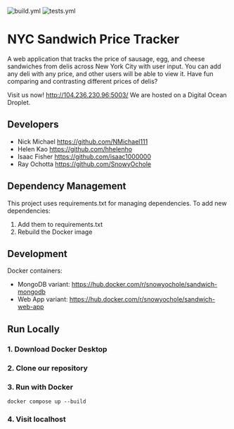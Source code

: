 ![build.yml](https://github.com/software-students-spring2025/5-final-final-project-good-team-yes/actions/workflows/build.yml/badge.svg?branch=main)
![tests.yml](https://github.com/software-students-spring2025/5-final-final-project-good-team-yes/actions/workflows/tests.yml/badge.svg)


# NYC Sandwich Price Tracker

A web application that tracks the price of sausage, egg, and cheese sandwiches from delis across New York City with user input. You can add any deli with any price, and other users will be able to view it. Have fun comparing and contrasting different prices of delis?

Visit us now! http://104.236.230.96:5003/
We are hosted on a Digital Ocean Droplet.

## Developers
- Nick Michael https://github.com/NMichael111
- Helen Kao https://github.com/hhelenho
- Isaac Fisher https://github.com/isaac1000000
- Ray Ochotta https://github.com/SnowyOchole


## Dependency Management

This project uses requirements.txt for managing dependencies. To add new dependencies:

1. Add them to requirements.txt
2. Rebuild the Docker image

## Development

Docker containers:
- MongoDB variant: https://hub.docker.com/r/snowyochole/sandwich-mongodb
- Web App variant: https://hub.docker.com/r/snowyochole/sandwich-web-app

## Run Locally

### 1. Download Docker Desktop
### 2. Clone our repository
### 3. Run with Docker
```
docker compose up --build
```
### 4. Visit localhost



